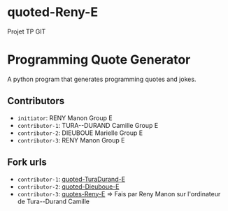 # quoted-Reny-E
Projet TP GIT

# Programming Quote Generator

A python program that generates programming quotes and jokes.

## Contributors
- `initiator`: RENY Manon Group E
- `contributor-1`: TURA--DURAND Camille Group E
- `contributor-2`: DIEUBOUE Marielle Group E
- `contributor-3`: RENY Manon Group E


## Fork urls
- `contributor-1`: [quoted-TuraDurand-E](https://github.com/CamilleTD/quoted-TuraDurand-E)
- `contributor-2`: [quoted-Dieuboue-E](https://github.com/dieuboueM/quoted-dieuboue-E)
- `contributor-3`: [quotes-Reny-E](https://github.com/CamilleTD/quoted-TuraDurand-E) => Fais par Reny Manon sur l'ordinateur de Tura--Durand Camille
